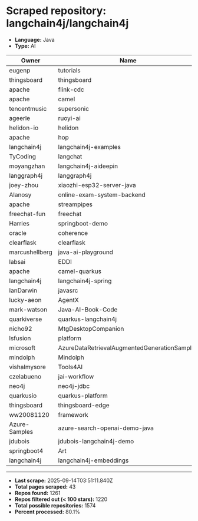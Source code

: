 # Scraped repository: langchain4j/langchain4j
* **Language:** Java
* **Type:** AI

| Owner | Name | Stars | Forks | URL |
|---|---|---|---|---|
| eugenp | tutorials | 37255 | 54123 | [link](https://github.com/eugenp/tutorials) |
| thingsboard | thingsboard | 19686 | 5787 | [link](https://github.com/thingsboard/thingsboard) |
| apache | flink-cdc | 6220 | 2068 | [link](https://github.com/apache/flink-cdc) |
| apache | camel | 5950 | 5068 | [link](https://github.com/apache/camel) |
| tencentmusic | supersonic | 4173 | 830 | [link](https://github.com/tencentmusic/supersonic) |
| ageerle | ruoyi-ai | 3777 | 927 | [link](https://github.com/ageerle/ruoyi-ai) |
| helidon-io | helidon | 3676 | 580 | [link](https://github.com/helidon-io/helidon) |
| apache | hop | 1228 | 401 | [link](https://github.com/apache/hop) |
| langchain4j | langchain4j-examples | 1152 | 442 | [link](https://github.com/langchain4j/langchain4j-examples) |
| TyCoding | langchat | 1128 | 232 | [link](https://github.com/TyCoding/langchat) |
| moyangzhan | langchain4j-aideepin | 928 | 231 | [link](https://github.com/moyangzhan/langchain4j-aideepin) |
| langgraph4j | langgraph4j | 872 | 121 | [link](https://github.com/langgraph4j/langgraph4j) |
| joey-zhou | xiaozhi-esp32-server-java | 855 | 306 | [link](https://github.com/joey-zhou/xiaozhi-esp32-server-java) |
| Alanosy | online-exam-system-backend | 746 | 76 | [link](https://github.com/Alanosy/online-exam-system-backend) |
| apache | streampipes | 673 | 204 | [link](https://github.com/apache/streampipes) |
| freechat-fun | freechat | 549 | 106 | [link](https://github.com/freechat-fun/freechat) |
| Harries | springboot-demo | 542 | 245 | [link](https://github.com/Harries/springboot-demo) |
| oracle | coherence | 458 | 76 | [link](https://github.com/oracle/coherence) |
| clearflask | clearflask | 383 | 36 | [link](https://github.com/clearflask/clearflask) |
| marcushellberg | java-ai-playground | 365 | 133 | [link](https://github.com/marcushellberg/java-ai-playground) |
| labsai | EDDI | 280 | 100 | [link](https://github.com/labsai/EDDI) |
| apache | camel-quarkus | 274 | 207 | [link](https://github.com/apache/camel-quarkus) |
| langchain4j | langchain4j-spring | 265 | 91 | [link](https://github.com/langchain4j/langchain4j-spring) |
| IanDarwin | javasrc | 258 | 158 | [link](https://github.com/IanDarwin/javasrc) |
| lucky-aeon | AgentX | 257 | 46 | [link](https://github.com/lucky-aeon/AgentX) |
| mark-watson | Java-AI-Book-Code | 251 | 119 | [link](https://github.com/mark-watson/Java-AI-Book-Code) |
| quarkiverse | quarkus-langchain4j | 247 | 150 | [link](https://github.com/quarkiverse/quarkus-langchain4j) |
| nicho92 | MtgDesktopCompanion | 205 | 37 | [link](https://github.com/nicho92/MtgDesktopCompanion) |
| lsfusion | platform | 181 | 33 | [link](https://github.com/lsfusion/platform) |
| microsoft | AzureDataRetrievalAugmentedGenerationSamples | 171 | 82 | [link](https://github.com/microsoft/AzureDataRetrievalAugmentedGenerationSamples) |
| mindolph | Mindolph | 167 | 17 | [link](https://github.com/mindolph/Mindolph) |
| vishalmysore | Tools4AI | 156 | 35 | [link](https://github.com/vishalmysore/Tools4AI) |
| czelabueno | jai-workflow | 148 | 17 | [link](https://github.com/czelabueno/jai-workflow) |
| neo4j | neo4j-jdbc | 148 | 59 | [link](https://github.com/neo4j/neo4j-jdbc) |
| quarkusio | quarkus-platform | 141 | 93 | [link](https://github.com/quarkusio/quarkus-platform) |
| thingsboard | thingsboard-edge | 139 | 93 | [link](https://github.com/thingsboard/thingsboard-edge) |
| ww20081120 | framework | 135 | 73 | [link](https://github.com/ww20081120/framework) |
| Azure-Samples | azure-search-openai-demo-java | 116 | 95 | [link](https://github.com/Azure-Samples/azure-search-openai-demo-java) |
| jdubois | jdubois-langchain4j-demo | 114 | 54 | [link](https://github.com/jdubois/jdubois-langchain4j-demo) |
| springboot4 | Art | 102 | 36 | [link](https://github.com/springboot4/Art) |
| langchain4j | langchain4j-embeddings | 102 | 48 | [link](https://github.com/langchain4j/langchain4j-embeddings) |

---
* **Last scrape:** 2025-09-14T03:51:11.840Z
* **Total pages scraped:** 43
* **Repos found:** 1261
* **Repos filtered out (< 100 stars):** 1220
* **Total possible repositories:** 1574
* **Percent processed:** 80.1%
